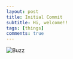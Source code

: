 ```yaml
---
layout: post
title: Initial Commit
subtitle: Hi, welcome!!
tags: [things]
comments: true
---
```


![Buzz](https://media.makeameme.org/created/codes-codes.jpg)
